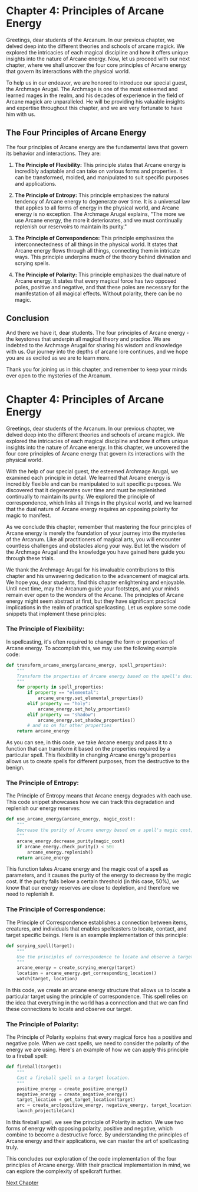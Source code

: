 # Chapter 4: Principles of Arcane Energy

Greetings, dear students of the Arcanum. In our previous chapter, we delved deep into the different theories and schools of arcane magick. We explored the intricacies of each magical discipline and how it offers unique insights into the nature of Arcane energy. Now, let us proceed with our next chapter, where we shall uncover the four core principles of Arcane energy that govern its interactions with the physical world.

To help us in our endeavor, we are honored to introduce our special guest, the Archmage Arugal. The Archmage is one of the most esteemed and learned mages in the realm, and his decades of experience in the field of Arcane magick are unparalleled. He will be providing his valuable insights and expertise throughout this chapter, and we are very fortunate to have him with us.

## The Four Principles of Arcane Energy

The four principles of Arcane energy are the fundamental laws that govern its behavior and interactions. They are:

1. **The Principle of Flexibility:** This principle states that Arcane energy is incredibly adaptable and can take on various forms and properties. It can be transformed, molded, and manipulated to suit specific purposes and applications.

2. **The Principle of Entropy:** This principle emphasizes the natural tendency of Arcane energy to degenerate over time. It is a universal law that applies to all forms of energy in the physical world, and Arcane energy is no exception. The Archmage Arugal explains, "The more we use Arcane energy, the more it deteriorates, and we must continually replenish our reservoirs to maintain its purity."

3. **The Principle of Correspondence:** This principle emphasizes the interconnectedness of all things in the physical world. It states that Arcane energy flows through all things, connecting them in intricate ways. This principle underpins much of the theory behind divination and scrying spells.

4. **The Principle of Polarity:** This principle emphasizes the dual nature of Arcane energy. It states that every magical force has two opposed poles, positive and negative, and that these poles are necessary for the manifestation of all magical effects. Without polarity, there can be no magic.

## Conclusion

And there we have it, dear students. The four principles of Arcane energy - the keystones that underpin all magical theory and practice. We are indebted to the Archmage Arugal for sharing his wisdom and knowledge with us. Our journey into the depths of arcane lore continues, and we hope you are as excited as we are to learn more.

Thank you for joining us in this chapter, and remember to keep your minds ever open to the mysteries of the Arcanum.
# Chapter 4: Principles of Arcane Energy

Greetings, dear students of the Arcanum. In our previous chapter, we delved deep into the different theories and schools of arcane magick. We explored the intricacies of each magical discipline and how it offers unique insights into the nature of Arcane energy. In this chapter, we uncovered the four core principles of Arcane energy that govern its interactions with the physical world.

With the help of our special guest, the esteemed Archmage Arugal, we examined each principle in detail. We learned that Arcane energy is incredibly flexible and can be manipulated to suit specific purposes. We discovered that it degenerates over time and must be replenished continually to maintain its purity. We explored the principle of correspondence, which links all things in the physical world, and we learned that the dual nature of Arcane energy requires an opposing polarity for magic to manifest.

As we conclude this chapter, remember that mastering the four principles of Arcane energy is merely the foundation of your journey into the mysteries of the Arcanum. Like all practitioners of magical arts, you will encounter countless challenges and obstacles along your way. But let the wisdom of the Archmage Arugal and the knowledge you have gained here guide you through these trials.

We thank the Archmage Arugal for his invaluable contributions to this chapter and his unwavering dedication to the advancement of magical arts. We hope you, dear students, find this chapter enlightening and enjoyable. Until next time, may the Arcanum guide your footsteps, and your minds remain ever open to the wonders of the Arcane.
The principles of Arcane energy might seem abstract at first, but they have significant practical implications in the realm of practical spellcasting. Let us explore some code snippets that implement these principles:

### The Principle of Flexibility: 

In spellcasting, it's often required to change the form or properties of Arcane energy. To accomplish this, we may use the following example code:


```python
def transform_arcane_energy(arcane_energy, spell_properties):
    """
    Transform the properties of Arcane energy based on the spell's desired properties.
    """
    for property in spell_properties:
        if property == "elemental":
            arcane_energy.set_elemental_properties()
        elif property == "holy":
            arcane_energy.set_holy_properties()
        elif property == "shadow":
            arcane_energy.set_shadow_properties()
        # and so on for other properties
    return arcane_energy
```

As you can see, in this code, we take Arcane energy and pass it to a function that can transform it based on the properties required by a particular spell. This flexibility in changing Arcane energy's properties allows us to create spells for different purposes, from the destructive to the benign.

### The Principle of Entropy:

The Principle of Entropy means that Arcane energy degrades with each use. This code snippet showcases how we can track this degradation and replenish our energy reserves:

```python
def use_arcane_energy(arcane_energy, magic_cost):
    """
    Decrease the purity of Arcane energy based on a spell's magic cost, then replenish it if necessary.
    """
    arcane_energy.decrease_purity(magic_cost)
    if arcane_energy.check_purity() < 50:
        arcane_energy.replenish()
    return arcane_energy
```

This function takes Arcane energy and the magic cost of a spell as parameters, and it causes the purity of the energy to decrease by the magic cost. If the purity falls below a certain threshold (in this case, 50%), we know that our energy reserves are close to depletion, and therefore we need to replenish it.

### The Principle of Correspondence:

The Principle of Correspondence establishes a connection between items, creatures, and individuals that enables spellcasters to locate, contact, and target specific beings. Here is an example implementation of this principle:

```python
def scrying_spell(target):
    """
    Use the principles of correspondence to locate and observe a target.
    """
    arcane_energy = create_scrying_energy(target)
    location = arcane_energy.get_corresponding_location()
    watch(target, location)
```

In this code, we create an arcane energy structure that allows us to locate a particular target using the principle of correspondence. This spell relies on the idea that everything in the world has a connection and that we can find these connections to locate and observe our target.

### The Principle of Polarity:

The Principle of Polarity explains that every magical force has a positive and negative pole. When we cast spells, we need to consider the polarity of the energy we are using. Here's an example of how we can apply this principle to a fireball spell:

```python
def fireball(target):
    """
    Cast a fireball spell on a target location.
    """
    positive_energy = create_positive_energy()
    negative_energy = create_negative_energy()
    target_location = get_target_location(target)
    arc = create_arc(positive_energy, negative_energy, target_location)
    launch_projectile(arc)
```

In this fireball spell, we see the principle of Polarity in action. We use two forms of energy with opposing polarity, positive and negative, which combine to become a destructive force. By understanding the principles of Arcane energy and their applications, we can master the art of spellcasting truly.

This concludes our exploration of the code implementation of the four principles of Arcane energy. With their practical implementation in mind, we can explore the complexity of spellcraft further.


[Next Chapter](05_Chapter05.md)